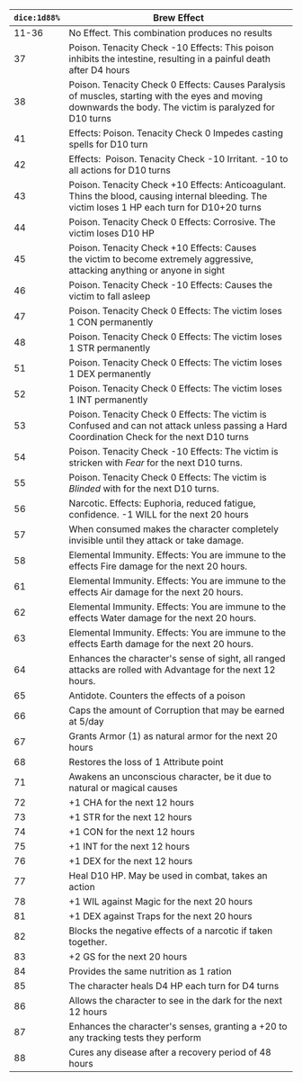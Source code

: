 | `dice:1d88%` | Brew Effect                                                                                                                                                |
| ------------ | ---------------------------------------------------------------------------------------------------------------------------------------------------------- |
| 11-36        | No Effect. This combination produces no results                                                                                                            |
| 37           | Poison. Tenacity Check -10 Effects: This poison inhibits the intestine, resulting in a painful death after D4 hours                                        |
| 38           | Poison. Tenacity Check 0 Effects: Causes Paralysis of muscles, starting with the eyes and moving downwards the body. The victim is paralyzed for D10 turns |
| 41           | Effects: Poison. Tenacity Check 0 Impedes casting spells for D10 turn                                                                                      |
| 42           | Effects:  Poison. Tenacity Check -10 Irritant. -10 to all actions for D10 turns                                                                            |
| 43           | Poison. Tenacity Check +10 Effects: Anticoagulant. Thins the blood, causing internal bleeding. The victim loses 1 HP each turn for D10+20 turns            |
| 44           | Poison. Tenacity Check 0 Effects: Corrosive. The victim loses D10 HP                                                                                       |
| 45           | Poison. Tenacity Check +10 Effects: Causes the victim to become extremely aggressive, attacking anything or anyone in sight                          |
| 46           | Poison. Tenacity Check -10 Effects: Causes the victim to fall asleep                                                                                       |
| 47           | Poison. Tenacity Check 0 Effects: The victim loses 1 CON permanently                                                                                       |
| 48           | Poison. Tenacity Check 0 Effects: The victim loses 1 STR permanently                                                                                       |
| 51           | Poison. Tenacity Check 0 Effects: The victim loses 1 DEX permanently                                                                                       |
| 52           | Poison. Tenacity Check 0 Effects: The victim loses 1 INT permanently                                                                                       |
| 53           | Poison. Tenacity Check 0 Effects: The victim is Confused and can not attack unless passing a Hard Coordination Check for the next D10 turns                |
| 54           | Poison. Tenacity Check -10 Effects: The victim is stricken with *Fear* for the next D10 turns.                                                             |
| 55           | Poison. Tenacity Check 0 Effects: The victim is *Blinded* with for the next D10 turns.                                                                     |
| 56           | Narcotic. Effects: Euphoria, reduced fatigue, confidence. -1 WILL for the next 20 hours                                                                    |
| 57           | When consumed makes the character completely invisible until they attack or take damage.                                                                   |
| 58           | Elemental Immunity. Effects: You are immune to the effects Fire damage for the next 20 hours.                                                              |
| 61           | Elemental Immunity. Effects: You are immune to the effects Air damage for the next 20 hours.                                                               |
| 62           | Elemental Immunity. Effects: You are immune to the effects Water damage for the next 20 hours.                                                             |
| 63           | Elemental Immunity. Effects: You are immune to the effects Earth damage for the next 20 hours.                                                             |
| 64           | Enhances the character's sense of sight, all ranged attacks are rolled with Advantage for the next 12 hours.                                               |
| 65           | Antidote. Counters the effects of a poison                                                                                                                 |
| 66           | Caps the amount of Corruption that may be earned at 5/day                                                                                                  |
| 67           | Grants Armor (1) as natural armor for the next 20 hours                                                                                                    |
| 68           | Restores the loss of 1 Attribute point                                                                                                                     |
| 71           | Awakens an unconscious character, be it due to natural or magical causes                                                                                   |
| 72           | +1 CHA for the next 12 hours                                                                                                                               |
| 73           | +1 STR for the next 12 hours                                                                                                                               |
| 74           | +1 CON for the next 12 hours                                                                                                                               |
| 75           | +1 INT for the next 12 hours                                                                                                                               |
| 76           | +1 DEX for the next 12 hours                                                                                                                               |
| 77           | Heal D10 HP. May be used in combat, takes an action                                                                                                        |
| 78           | +1 WIL against Magic for the next 20 hours                                                                                                                 |
| 81           | +1 DEX against Traps for the next 20 hours                                                                                                                 |
| 82           | Blocks the negative effects of a narcotic if taken together.                                                                                               |
| 83           | +2 GS for the next 20 hours                                                                                                                                |
| 84           | Provides the same nutrition as 1 ration                                                                                                                    |
| 85           | The character heals D4 HP each turn for D4 turns                                                                                                           |
| 86           | Allows the character to see in the dark for the next 12 hours                                                                                              |
| 87           | Enhances the character's senses, granting a +20 to any tracking tests they perform                                                                         |
| 88           | Cures any disease after a recovery period of 48 hours   